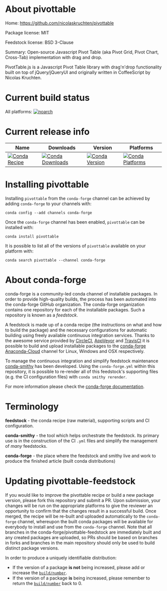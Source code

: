 About pivottable
================

Home: https://github.com/nicolaskruchten/pivottable

Package license: MIT

Feedstock license: BSD 3-Clause

Summary: Open-source Javascript Pivot Table (aka Pivot Grid, Pivot Chart, Cross-Tab) implementation with drag and drop.

PivotTable.js is a Javascript Pivot Table library with drag'n'drop
functionality built on top of jQuery/jQueryUI and originally written
in CoffeeScript by Nicolas Kruchten.


Current build status
====================

All platforms:
[![noarch](https://img.shields.io/circleci/project/github/conda-forge/pivottable-feedstock/master.svg?label=noarch)](https://circleci.com/gh/conda-forge/pivottable-feedstock)

Current release info
====================

| Name | Downloads | Version | Platforms |
| --- | --- | --- | --- |
| [![Conda Recipe](https://img.shields.io/badge/recipe-pivottable-green.svg)](https://anaconda.org/conda-forge/pivottable) | [![Conda Downloads](https://img.shields.io/conda/dn/conda-forge/pivottable.svg)](https://anaconda.org/conda-forge/pivottable) | [![Conda Version](https://img.shields.io/conda/vn/conda-forge/pivottable.svg)](https://anaconda.org/conda-forge/pivottable) | [![Conda Platforms](https://img.shields.io/conda/pn/conda-forge/pivottable.svg)](https://anaconda.org/conda-forge/pivottable) |

Installing pivottable
=====================

Installing `pivottable` from the `conda-forge` channel can be achieved by adding `conda-forge` to your channels with:

```
conda config --add channels conda-forge
```

Once the `conda-forge` channel has been enabled, `pivottable` can be installed with:

```
conda install pivottable
```

It is possible to list all of the versions of `pivottable` available on your platform with:

```
conda search pivottable --channel conda-forge
```


About conda-forge
=================

conda-forge is a community-led conda channel of installable packages.
In order to provide high-quality builds, the process has been automated into the
conda-forge GitHub organization. The conda-forge organization contains one repository
for each of the installable packages. Such a repository is known as a *feedstock*.

A feedstock is made up of a conda recipe (the instructions on what and how to build
the package) and the necessary configurations for automatic building using freely
available continuous integration services. Thanks to the awesome service provided by
[CircleCI](https://circleci.com/), [AppVeyor](http://www.appveyor.com/)
and [TravisCI](https://travis-ci.org/) it is possible to build and upload installable
packages to the [conda-forge](https://anaconda.org/conda-forge)
[Anaconda-Cloud](http://docs.anaconda.org/) channel for Linux, Windows and OSX respectively.

To manage the continuous integration and simplify feedstock maintenance
[conda-smithy](http://github.com/conda-forge/conda-smithy) has been developed.
Using the ``conda-forge.yml`` within this repository, it is possible to re-render all of
this feedstock's supporting files (e.g. the CI configuration files) with ``conda smithy rerender``.

For more information please check the [conda-forge documentation](https://conda-forge.org/docs/).

Terminology
===========

**feedstock** - the conda recipe (raw material), supporting scripts and CI configuration.

**conda-smithy** - the tool which helps orchestrate the feedstock.
                   Its primary use is in the construction of the CI ``.yml`` files
                   and simplify the management of *many* feedstocks.

**conda-forge** - the place where the feedstock and smithy live and work to
                  produce the finished article (built conda distributions)


Updating pivottable-feedstock
=============================

If you would like to improve the pivottable recipe or build a new
package version, please fork this repository and submit a PR. Upon submission,
your changes will be run on the appropriate platforms to give the reviewer an
opportunity to confirm that the changes result in a successful build. Once
merged, the recipe will be re-built and uploaded automatically to the
`conda-forge` channel, whereupon the built conda packages will be available for
everybody to install and use from the `conda-forge` channel.
Note that all branches in the conda-forge/pivottable-feedstock are
immediately built and any created packages are uploaded, so PRs should be based
on branches in forks and branches in the main repository should only be used to
build distinct package versions.

In order to produce a uniquely identifiable distribution:
 * If the version of a package **is not** being increased, please add or increase
   the [``build/number``](http://conda.pydata.org/docs/building/meta-yaml.html#build-number-and-string).
 * If the version of a package **is** being increased, please remember to return
   the [``build/number``](http://conda.pydata.org/docs/building/meta-yaml.html#build-number-and-string)
   back to 0.